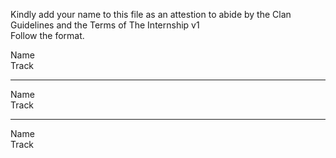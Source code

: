 
Kindly add your name to this file as an attestion to abide by the Clan Guidelines and the Terms of The Internship v1
<br/> Follow the format.<br/> 

Name <br/>
Track 
___
Name <br/>
Track
___
Name <br/>
Track 
